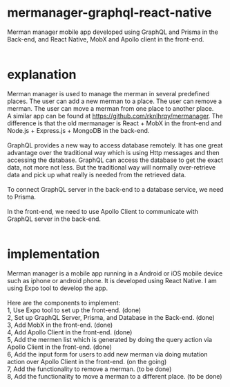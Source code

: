 # mermanager-graphql-react-native
Merman manager mobile app developed using GraphQL and Prisma in the Back-end, and React Native, MobX and Apollo client in the front-end.<br>
<br>
# explanation
Merman manager is used to manage the merman in several predefined places. The user can add a new merman to a place. The user can remove a merman. The user can move a merman from one place to another place.<br>
A similar app can be found at https://github.com/rknlhrqy/mermanager. The difference is that the old mermanager is React + MobX in the front-end and Node.js + Express.js + MongoDB in the back-end. <br>
<br>
GraphQL provides a new way to access database remotely. It has one great advantage over the traditional way which is using Http messages and then accessing the database. GraphQL can access the database to get the exact data, not more not less. But the traditional way will normally over-retrieve data and pick up what really is needed from the retrieved data.<br>
<br>
To connect GraphQL server in the back-end to a database service, we need to Prisma.<br>
<br>
In the front-end, we need to use Apollo Client to communicate with GraphQL server in the back-end.<br>
<br>
# implementation
Merman manager is a mobile app running in a Android or iOS mobile device such as iphone or android phone. It is developed using React Native. I am using Expo tool to develop the app.<br>
<br>
Here are the components to implement:<br>
1, Use Expo tool to set up the front-end. (done)<br>
2, Set up GraphQL Server, Prisma, and Database in the Back-end. (done)<br>
3, Add MobX in the front-end. (done)<br>
4, Add Apollo Client in the front-end. (done)<br>
5, Add the mermen list which is generated by doing the query action via Apollo Client in the front-end. (done)<br>
6, Add the input form for users to add new merman via doing mutation action over Apollo Client in the front-end. (on the going)<br>
7, Add the functionality to remove a merman. (to be done)<br>
8, Add the functionality to move a merman to a different place. (to be done)<br>

